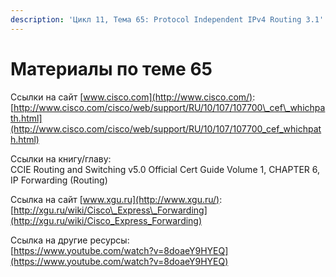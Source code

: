 ```yaml
---
description: 'Цикл 11, Тема 65: Protocol Independent IPv4 Routing 3.1'
---
```


# Материалы по теме 65

Ссылки на сайт [www.cisco.com](http://www.cisco.com/):  
[http://www.cisco.com/cisco/web/support/RU/10/107/107700\_cef\_whichpath.html](http://www.cisco.com/cisco/web/support/RU/10/107/107700_cef_whichpath.html)

Ссылки на книгу/главу:  
CCIE Routing and Switching v5.0 Official Cert Guide Volume 1, CHAPTER 6, IP Forwarding \(Routing\)

Ссылка на сайт [www.xgu.ru](http://www.xgu.ru/):  
[http://xgu.ru/wiki/Cisco\_Express\_Forwarding](http://xgu.ru/wiki/Cisco_Express_Forwarding)

Ссылка на другие ресурсы:  
[https://www.youtube.com/watch?v=8doaeY9HYEQ](https://www.youtube.com/watch?v=8doaeY9HYEQ)

